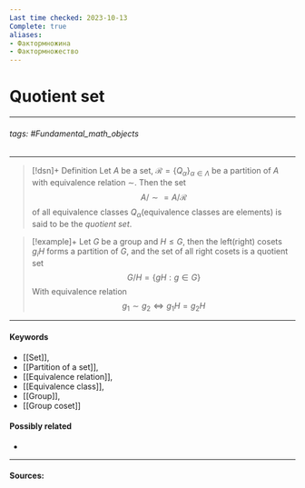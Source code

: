```yaml
---
Last time checked: 2023-10-13
Complete: true
aliases: 
- Фактормножина
- Фактормножество
---
```

# Quotient set
***
###### tags: #Fundamental_math_objects 
***
>[!dsn]+ Definition
>Let $A$ be a set, $\mathcal{R}=\{Q_{\alpha}\}_{\alpha\in\Lambda}$ be a partition of $A$ with equivalence relation $\sim$. Then the set 
>$$A/\sim{}=A/\mathcal{R}$$
>of all equivalence classes $Q_{\alpha}$(equivalence classes are elements) is said to be the *quotient set*.

>[!example]+ 
>Let $G$ be a group and $H\le G$, then the left(right) cosets $g_{i}H$ forms a partition of $G$, and the set of all right cosets is a quotient set
>$$G/H=\{gH:g\in G\}$$
>With equivalence relation
>$$g_{1}\sim g_{2}\Leftrightarrow g_{1}H=g_{2}H$$
***
#### Keywords
- [[Set]],
- [[Partition of a set]],
- [[Equivalence relation]],
- [[Equivalence class]],
- [[Group]],
- [[Group coset]]
#### Possibly related
- 
***
#### Sources: